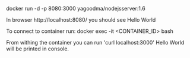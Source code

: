docker run -d -p 8080:3000 yagoodma/nodejsserver:1.6  

In browser http://localhost:8080/ you should see 
Hello World

To connect to container run: 
docker exec -it <CONTAINER_ID> bash

From withing the container you can run 'curl localhost:3000'
Hello World will be printed in console.


